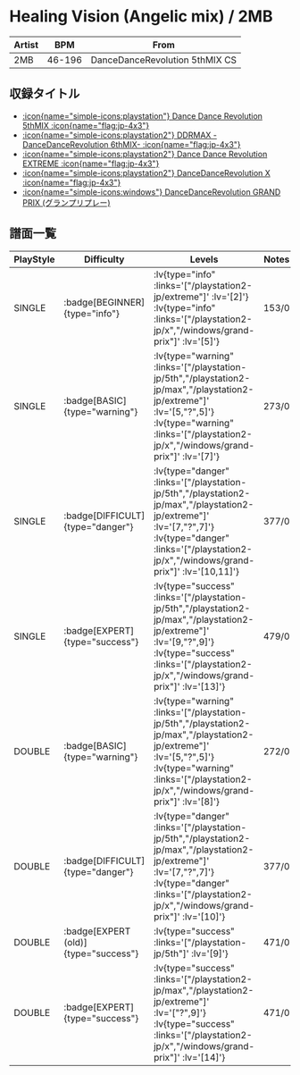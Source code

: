 # Healing Vision (Angelic mix) / 2MB

|Artist|BPM|From|
|------|---|----|
|2MB|46-196|DanceDanceRevolution 5thMIX CS|

## 収録タイトル

- [ :icon{name="simple-icons:playstation"} Dance Dance Revolution 5thMIX :icon{name="flag:jp-4x3"} ](/playstation-jp/5th)
- [ :icon{name="simple-icons:playstation2"} DDRMAX -DanceDanceRevolution 6thMIX- :icon{name="flag:jp-4x3"} ](/playstation2-jp/max)
- [ :icon{name="simple-icons:playstation2"} Dance Dance Revolution EXTREME :icon{name="flag:jp-4x3"} ](/playstation2-jp/extreme)
- [ :icon{name="simple-icons:playstation2"} DanceDanceRevolution X :icon{name="flag:jp-4x3"} ](/playstation2-jp/x)
- [ :icon{name="simple-icons:windows"} DanceDanceRevolution GRAND PRIX (グランプリプレー)](/windows/grand-prix)

## 譜面一覧

|PlayStyle|Difficulty|Levels|Notes|Movie|
|---------|----------|------|-----|-----|
|SINGLE| :badge[BEGINNER]{type="info"} | :lv{type="info" :links='["/playstation2-jp/extreme"]' :lv='[2]'}  :lv{type="info" :links='["/playstation2-jp/x","/windows/grand-prix"]' :lv='[5]'} |153/0||
|SINGLE| :badge[BASIC]{type="warning"} | :lv{type="warning" :links='["/playstation-jp/5th","/playstation2-jp/max","/playstation2-jp/extreme"]' :lv='[5,"?",5]'}  :lv{type="warning" :links='["/playstation2-jp/x","/windows/grand-prix"]' :lv='[7]'} |273/0||
|SINGLE| :badge[DIFFICULT]{type="danger"} | :lv{type="danger" :links='["/playstation-jp/5th","/playstation2-jp/max","/playstation2-jp/extreme"]' :lv='[7,"?",7]'}  :lv{type="danger" :links='["/playstation2-jp/x","/windows/grand-prix"]' :lv='[10,11]'} |377/0||
|SINGLE| :badge[EXPERT]{type="success"} | :lv{type="success" :links='["/playstation-jp/5th","/playstation2-jp/max","/playstation2-jp/extreme"]' :lv='[9,"?",9]'}  :lv{type="success" :links='["/playstation2-jp/x","/windows/grand-prix"]' :lv='[13]'} |479/0||
|DOUBLE| :badge[BASIC]{type="warning"} | :lv{type="warning" :links='["/playstation-jp/5th","/playstation2-jp/max","/playstation2-jp/extreme"]' :lv='[5,"?",5]'}  :lv{type="warning" :links='["/playstation2-jp/x","/windows/grand-prix"]' :lv='[8]'} |272/0||
|DOUBLE| :badge[DIFFICULT]{type="danger"} | :lv{type="danger" :links='["/playstation-jp/5th","/playstation2-jp/max","/playstation2-jp/extreme"]' :lv='[7,"?",7]'}  :lv{type="danger" :links='["/playstation2-jp/x","/windows/grand-prix"]' :lv='[10]'} |377/0||
|DOUBLE| :badge[EXPERT (old)]{type="success"} | :lv{type="success" :links='["/playstation-jp/5th"]' :lv='[9]'} |471/0||
|DOUBLE| :badge[EXPERT]{type="success"} | :lv{type="success" :links='["/playstation2-jp/max","/playstation2-jp/extreme"]' :lv='["?",9]'}  :lv{type="success" :links='["/playstation2-jp/x","/windows/grand-prix"]' :lv='[14]'} |471/0||
